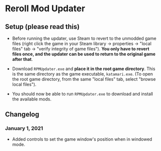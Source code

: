 # Reroll Mod Updater

## Setup (please read this)

- Before running the updater, use Steam to revert to the
  unmodded game files
  (right click the game in your Steam library -> properties -> "local
  files" tab -> "verify integrity of game files").
  **You only have to revert files once, and the updater can be used to
  return to the original game after that**.

- Download `RPMUpdater.exe` and **place it in the root game directory**.
  This is the same directory as the game executable, `katamari.exe`.
  (To open the root game directory, from the same "local files" tab,
  select "browse local files").

- You should now be able to run `RPMUpdater.exe` to download and install
  the available mods.

## Changelog

### January 1, 2021
- Added controls to set the game window's position when in windowed mode.
